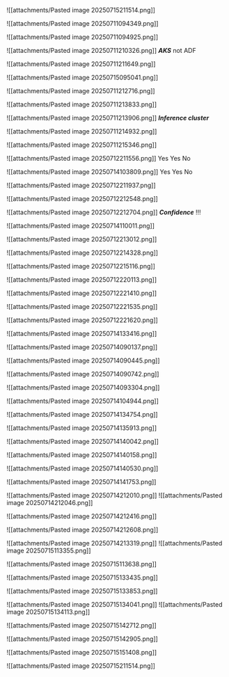 ![[attachments/Pasted image 20250715211514.png]]




![[attachments/Pasted image 20250711094349.png]]

![[attachments/Pasted image 20250711094925.png]]


![[attachments/Pasted image 20250711210326.png]]
***AKS*** not ADF


![[attachments/Pasted image 20250711211649.png]]

![[attachments/Pasted image 20250715095041.png]]


![[attachments/Pasted image 20250711212716.png]]

![[attachments/Pasted image 20250711213833.png]]

![[attachments/Pasted image 20250711213906.png]]
***Inference cluster***


![[attachments/Pasted image 20250711214932.png]]

![[attachments/Pasted image 20250711215346.png]]


![[attachments/Pasted image 20250712211556.png]]
Yes Yes No

![[attachments/Pasted image 20250714103809.png]]
Yes Yes No



![[attachments/Pasted image 20250712211937.png]]

![[attachments/Pasted image 20250712212548.png]]

![[attachments/Pasted image 20250712212704.png]]
***Confidence*** !!!

![[attachments/Pasted image 20250714110011.png]]



![[attachments/Pasted image 20250712213012.png]]

![[attachments/Pasted image 20250712214328.png]]

![[attachments/Pasted image 20250712215116.png]]

![[attachments/Pasted image 20250712220113.png]]

![[attachments/Pasted image 20250712221410.png]]

![[attachments/Pasted image 20250712221535.png]]

![[attachments/Pasted image 20250712221620.png]]

![[attachments/Pasted image 20250714133416.png]]


![[attachments/Pasted image 20250714090137.png]]

![[attachments/Pasted image 20250714090445.png]]

![[attachments/Pasted image 20250714090742.png]]

![[attachments/Pasted image 20250714093304.png]]

![[attachments/Pasted image 20250714104944.png]]

![[attachments/Pasted image 20250714134754.png]]

![[attachments/Pasted image 20250714135913.png]]

![[attachments/Pasted image 20250714140042.png]]

![[attachments/Pasted image 20250714140158.png]]

![[attachments/Pasted image 20250714140530.png]]

![[attachments/Pasted image 20250714141753.png]]

![[attachments/Pasted image 20250714212010.png]]
![[attachments/Pasted image 20250714212046.png]]

![[attachments/Pasted image 20250714212416.png]]

![[attachments/Pasted image 20250714212608.png]]

![[attachments/Pasted image 20250714213319.png]]
![[attachments/Pasted image 20250715113355.png]]

![[attachments/Pasted image 20250715113638.png]]

![[attachments/Pasted image 20250715133435.png]]

![[attachments/Pasted image 20250715133853.png]]

![[attachments/Pasted image 20250715134041.png]]
![[attachments/Pasted image 20250715134113.png]]

![[attachments/Pasted image 20250715142712.png]]

![[attachments/Pasted image 20250715142905.png]]

![[attachments/Pasted image 20250715151408.png]]

![[attachments/Pasted image 20250715211514.png]]


